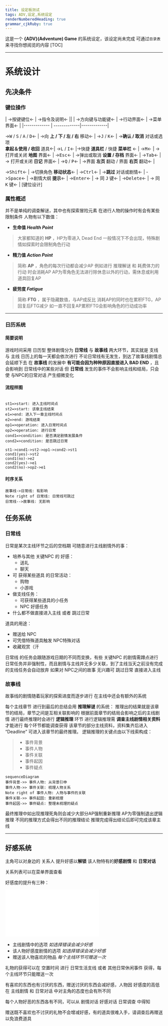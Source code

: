 ```yaml
---
title: 设定板测试
tags: ADV,设定,系统设定
renderNumberedHeading: true
grammar_cjkRuby: true
---
```



这是一个 **{ADV}(Adventure) Game** 的系统设定，该设定尚未完成
可通过`目录表`来寻找你想阅览的内容
[TOC]

---

# 系统设计

## 先决条件

### 键位操作

| ->按键键位<- | ->指令及说明<- ||
| ->方向键与功能键<- | ->行动界面<- | ->菜单界面<- |
|------------- | -------------|-------------|

-><kbd>W</kbd> / <kbd>S</kbd> / <kbd>A</kbd> / <kbd>D</kbd><- | ->向 **上 / 下 / 左 / 右** 移动<- |
-><kbd>J</kbd> / <kbd>K</kbd><- | ->**确认 / 取消** 对话或选项<br>**拿起＆使用 / 收回** 道具<-|
-><kbd>L</kbd> / <kbd>I</kbd><- |->快捷 **道具栏** / 快捷 **菜单栏** <- |
-><kbd>M</kbd><- | ->打开或关闭 **地图** 界面<- |
-><kbd>Esc</kbd><- | ->弹出或取消 **设置 / 存档** 界面<- |
-><kbd>Tab</kbd><- | -> 打开或关闭 **日记** 界面<- |
-><kbd>Q</kbd> / <kbd>P</kbd><- | ->界面 **左页** 翻动 / 界面 **右页** 翻动<- |

-><kbd>Shift</kbd><- | ->切换角色 **移动状态**<- |
-><kbd>Ctrl</kbd><- | ->**跳过** 对话或剧情<- |
-><kbd>Space</kbd><- | ->剧情大纲 **提示**<- |
-><kbd>Enter</kbd><- | -> 同 <kbd>J</kbd> 键<- |
-><kbd>Delete</kbd><- | -> 同 <kbd>K</kbd> 键<- |
[键位设计]

### 属性概述

并不是单纯的调查解谜，其中也有探索冒险元素
在进行人物的操作时有会有某些限制条件
人物有以下数值：

- **生命值	*Health Point***

> 大家都知道的 **HP** ，HP为零进入 Dead End
> 一般情况下不会出现，特殊剧情如探索时会限制角色行动

- **精力值	*Action Point***

> 简称 **AP** ，角色的每次行动都会减少AP
> 例如进行 推理解谜 和 耗费体力的行动 时会消耗AP
> AP为零角色无法进行除休息以外的行动，需休息或利用道具回复AP

- **疲劳度	*Fatigue***

> 简称 **FTG** ，属于隐藏数值，与AP成反比
> 消耗AP的同时也在累积FTG，AP回复后FTG减少
> 如一直不回复AP累积FTG会影响角色的行动成功率

---

### 日历系统

#### 简要说明
游戏时间采用 日历型
整体剧情分为 **日常线** 与 **故事线** 两大环节，其实就是 支线 与 主线
日历上的每一天都会依次进行
不论日常线有无发生，到达了故事线剧情总会延顺下去
在 **故事线** 的发展中 **有可能会因为种种原因直接进入 BAD END** ，且会影响到 日常线中的某些对话
但 **日常线** 发生的事件不会影响主线和结局，只会使 与NPC的日常对话 产生细微变化

#### 流程样图

```flow

st1=>start: 进入主线时间点
st2=>start: 该章主线结束
e1=>end: 进入下一章主线时间点
e2=>end: 游戏结束
op1=>operation: 进入日常时间点
op2=>operation: 进行日常
cond1=>condition: 是否满足剧情发展条件
cond2=>condition: 是否跳过日常

st1->cond1->st2->op1->cond2->st1
cond1(yes)->st2
cond1(no)->e2
cond2(yes)->e1
cond2(no)->op2->e1

```
#### 时序关系

```sequence!
故事线->日常线: 有影响
Note right of 日常线: 日常线可跳过
日常线-->故事线: 无影响
```
## 任务系统

### 日常线

日常是某次主线环节之后的空档期
可随意进行主线剧情外的事：

-  培养与其他 关键NPC 的 好感：
	-  送礼
	-  聊天
-  可 获得某些道具 的日常活动：
	-  购物
	-  小游戏
-  做支线任务：
	-  可获得某些道具的小任务
	-  NPC 好感任务
-  什么都不做直接进入主线 或者 跳过日常

道具的用途：

- 赠送给 NPC
- 可凭借特殊道具触发 NPC特殊对话
- 收藏观赏（汗

日常线 的任务会跟随游戏日期的不同而变换，有些 关键NPC 的剧情需蹲点进行
日常任务并非强制性，而且剧情与主线并无多少关联，到了主线当天之前没有完成的支线任务会自动放弃
如果对 NPC之间的故事 无兴趣可 跳过日常 直接进入主线

### 故事线

故事线的剧情随着玩家的探索进度而逐步进行
在主线中还会有额外的系统

每个主线章节 进行到最后的总结会用 **推理解谜** 的系统：
推理出的结果就是该章节的结局，章节之间是互相关联影响的
根据前面章节的结局会影响之后的主线剧情
进行最终推理时会进行 **逻辑推理** 环节
进行逻辑推理需 **调查主线剧情相关资料** 才能进行
每个环节都能调查获得 该章节的部分主线资料，资料集齐后进入 “Deadline” 可进入该章节的最终推理。
逻辑推理的关键点由以下线索构成：

> - 事件背景
> - 事件人物
> - 事件关联
> - 事件起因
> - 事件疑点

```mermaid!
sequenceDiagram
事件背景->> 事件人物: 从背景引申
事件人物->> 事件关联: 梳理人物关系
Note right of 事件人物: 人物与事件的关联
事件关联->> 事件起因: 重新梳理
事件起因->> 事件疑点: 整理未梳理的疑点
```

最终推理中如出现推理死角则会减少大部分AP强制重新推理
AP为零强制退出逻辑推理
不同的推理方式会得出不同的推理结论
推理完成得出结论后即可完成该章主线

---

## 好感系统

主角可以对身边的 关系人 提升好感以**解锁** 该人物特有的**好感剧情** 和 **日常对话**

关系列表可以在菜单界面查看

好感度的提升有三种：

![Diagram](./attachments/1584424855426.drawio.html)

- 主线剧情中的选项					*如选择错误会减少好感*
- 该人物好感度剧情的选项		*如选择错误会减少好感*
- 赠送该人物喜欢的物品			*每个主线环节可赠送一次*

礼物的获得可以在 空置时间 进行 日常生活支线 或者 其他日常休闲事件 获得，每个主线环节只能赠送一次

有喜欢的东西也有讨厌的东西，赠送讨厌的东西会减好感，人物因 好感度的高低 在 主线剧情 和 日常对话 中对主角的态度也会有所不同

每个人物好恶的东西各有不同，可以从 剧情对话 好感对话 日常调查 中得知

赠送既不喜欢也不讨厌的礼物不会增减好感，有的道具很难入手，请调查后再赠送以免浪费道具